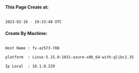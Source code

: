 
   
#### This Page Create at:

```bash

2023-02-16 - 19:33:48 UTC

```

#### Create By Machine:

```bash

Host Name : fv-az573-708

platform  : Linux-5.15.0-1031-azure-x86_64-with-glibc2.35

Ip Local  : 10.1.0.229

```

